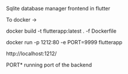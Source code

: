 Sqlite database manager frontend in flutter

To docker ->

docker build -t flutterapp:latest . -f Dockerfile

docker run -p 1212:80 -e PORT=9999 flutterapp


http://localhost:1212/


PORT* running port of the backend
